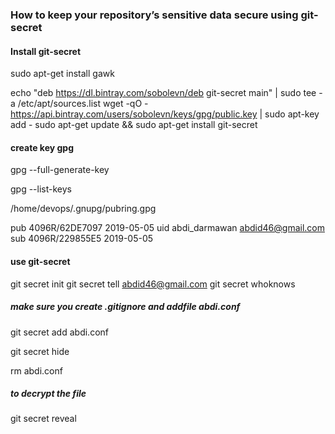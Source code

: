 ### How to keep your repository’s sensitive data secure using git-secret

#### Install git-secret ####

sudo apt-get install gawk

echo "deb https://dl.bintray.com/sobolevn/deb git-secret main" | sudo tee -a /etc/apt/sources.list
wget -qO - https://api.bintray.com/users/sobolevn/keys/gpg/public.key | sudo apt-key add -
sudo apt-get update && sudo apt-get install git-secret


#### create key gpg ####

gpg --full-generate-key

gpg --list-keys


/home/devops/.gnupg/pubring.gpg

pub   4096R/62DE7097 2019-05-05
uid                  abdi_darmawan <abdid46@gmail.com>
sub   4096R/229855E5 2019-05-05


#### use git-secret ####
git secret init
git secret tell abdid46@gmail.com
git secret whoknows
##### make sure you create .gitignore and addfile abdi.conf
git secret add abdi.conf

git secret hide

rm abdi.conf

##### to decrypt the file
git secret reveal


